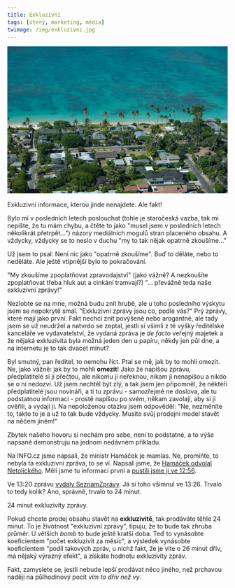 ```yaml
---
title: Exkluzivní
tags: [úterý, marketing, média]
twimage: /img/exkluzivni.jpg
---
```


![cover](/img/exkluzivni.jpg)

Exkluzivní informace, kterou jinde nenajdete. Ale fakt!

Bylo mi v posledních letech poslouchat (tohle je staročeská vazba, tak mi nepište, že tu mám chybu, a čtěte to jako "musel jsem v posledních letech několikrát přetrpět...") názory mediálních mogulů stran placeného obsahu. A vždycky, vždycky se to neslo v duchu "my to tak nějak opatrně zkoušíme..."

Už jsem to psal: Není nic jako "opatrně zkoušíme". Buď to děláte, nebo to neděláte. Ale ještě vtipnější bylo to pokračování.

"My zkoušíme zpoplatňovat zpravodajství" (jako vážně? A nezkoušíte zpoplatňovat třeba hluk aut a cinkání tramvají?) "... převážně teda naše exkluzivní zprávy!"

Nezlobte se na mne, možná budu znít hrubě, ale u toho posledního výskytu jsem se nepokrytě smál. "Exkluzivní zprávy jsou co, podle vás?" Prý zprávy, které mají jako první. Fakt nechci znít povýšeně nebo arogantně, ale tady jsem se už neudržel a natvrdo se zeptal, jestli si všimli z té výšky ředitelské kanceláře ve vydavatelství, že vydaná zpráva je _de facto_ veřejný majetek a že nějaká exkluzivita byla možná jeden den u papíru, někdy jen půl dne, a na internetu je to tak dvacet minut?

Byl smutný, pan ředitel, to nemohu říct. Ptal se mě, jak by to mohli omezit. Ne, jako vážně: jak by to mohli **omezit**! Jako že napíšou zprávu, předplatitelé si ji přečtou, ale nikomu ji neřeknou, nikam ji nenapíšou a nikdo se o ní nedozví. Už jsem nechtěl být zlý, a tak jsem jen připomněl, že někteří předplatitelé jsou novináři, a ti tu zprávu - samozřejmě ne doslova, ale tu podstatnou informaci - prostě napíšou po svém, někam zavolají, aby si ji ověřili, a vydají ji. Na nepoloženou otázku jsem odpověděl: "Ne, nezměníte to, takto to je a už to tak bude vždycky. Musíte svůj prodejní model stavět na něčem jiném!"

Zbytek našeho hovoru si nechám pro sebe, není to podstatné, a to výše napsané demonstruju na jednom nedávném příkladu.

Na INFO.cz jsme napsali, že ministr Hamáček je mamlas. Ne, promiňte, to nebyla ta exkluzivní zpráva, to se ví. Napsali jsme, že [Hamáček odvolal Netolického](https://www.info.cz/zpravodajstvi/cesko/odplata-za-praskacstvi-hejtman-netolicky-byl-odvolan-z-postu-clena-dozorci-rady-ceske-posty). Měli jsme tu informaci první a [pustili jsme ji ve 12:56](https://twitter.com/adent/status/1390621481961496577).

Ve 13:20 zprávu [vydaly SeznamZprávy](https://www.seznamzpravy.cz/clanek/netolicky-promluvil-proti-hamackovi-vnitro-ho-odvolalo-z-dozorci-rady-ceske-posty-153622). Já si toho všimnul ve 13:26. Trvalo to tedy kolik? Ano, správně, trvalo to 24 minut.

24 minut exkluzivity zprávy.

Pokud chcete prodej obsahu stavět na **exkluzivitě**, tak prodáváte těhle 24 minut. To je životnost "exkluzivní zprávy", tipuju, že to bude tak zhruba průměr. U větších _bomb_ to bude ještě kratší doba. Teď to vynásobte koeficientem "počet exkluzivit za měsíc", a výsledek vynásobte koeficientem "podíl takových zpráv, u nichž fakt, že je víte o 26 minut dřív, má nějaký výrazný efekt", a získáte hodnotu exkluzivity zpráv.

Fakt, zamyslete se, jestli nebude lepší prodávat něco jiného, než prchavou naději na půlhodinový pocit _vím to dřív než vy_.
